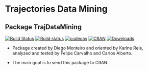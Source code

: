 # Trajectories Data Mining

## Package TrajDataMining

[![Build Status](https://travis-ci.org/OldLipe/TrajDataMining.svg?branch=master)](https://travis-ci.org/OldLipe/TrajDataMining) [![Build status](https://ci.appveyor.com/api/projects/status/ju00sfseys8kbtsj/branch/master?svg=true)](https://ci.appveyor.com/project/OldLipe/trajdatamining/branch/master)
[![codecov](https://codecov.io/gh/OldLipe/TrajDataMining/branch/master/graph/badge.svg)](https://codecov.io/gh/OldLipe/TrajDataMining)
[![CRAN](http://www.r-pkg.org/badges/version/TrajDataMining)](https://CRAN.R-project.org/package=TrajDataMining)
[![Downloads](http://cranlogs.r-pkg.org/badges/TrajDataMining?color=brightgreen)](http://www.r-pkg.org/pkg/TrajDataMining)



- Package created by Diego Monteiro and oriented by Karine Reis, analyzed and tested by Felipe Carvalho and Carlos Alberto.

- The main goal is to send this package to CRAN.




